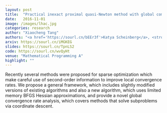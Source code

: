 ```yaml
---
layout: post
title:  "Practical inexact proximal quasi-Newton method with global complexity analysis"
date:   2016-11-01
image: /images/lhac.jpg
categories: research
author: "Xiaocheng Tang"
authors: "<a href='https://sourl.cn/bEEr3f'>Katya Scheinberg</a>, <strong>Xiaocheng Tang</strong>"
arxiv: https://sourl.cn/iMGKEG
slides: https://sourl.cn/TpnLS2
code: https://sourl.cn/wvQyHt
venue: "Mathematical Programming A"
highlight: ""
---
```

Recently several methods were proposed for sparse optimization which make careful use of second-order information to improve  local  convergence  rates. We propose a general framework, which includes slightly modified versions of existing algorithms and also a new algorithm, which uses limited memory BFGS Hessian  approximations,  and  provide a novel global convergence rate analysis, which covers methods that solve subproblems via coordinate descent.
